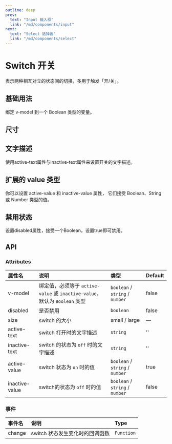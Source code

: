 ```yaml
---
outline: deep
prev:
  text: "Input 输入框"
  link: "/md/components/input"
next:
  text: "Select 选择器"
  link: "/md/components/select"
---
```


# Switch 开关

表示两种相互对立的状态间的切换，多用于触发「开/关」。

## 基础用法

绑定 v-model 到一个 Boolean 类型的变量。

<preview path="../../demo/Switch/Basic.vue" title="基础用法" description="Switch 基础用法"></preview>

## 尺寸

<preview path="../../demo/Switch/Size.vue" title="尺寸" description="Switch 尺寸"></preview>

## 文字描述

使用active-text属性与inactive-text属性来设置开关的文字描述。

<preview path="../../demo/Switch/Text.vue" title="文字描述" description="Switch 文字描述"></preview>

## 扩展的 value 类型

你可以设置 active-value 和 inactive-value 属性， 它们接受 Boolean、String 或 Number 类型的值。

<preview path="../../demo/Switch/Expand.vue" title="扩展的 value 类型" description="Switch 扩展的 value 类型"></preview>

## 禁用状态

设置disabled属性，接受一个Boolean，设置true即可禁用。

<preview path="../../demo/Switch/Disabled.vue" title="禁用状态" description="Switch 禁用状态"></preview>

## API

### Attributes

| 属性名         | 说明                                                                       | 类型                            | Default |
| :------------- | :------------------------------------------------------------------------- | :------------------------------ | :------ |
| v-model        | 绑定值，必须等于 `active-value` 或 `inactive-value`，默认为 `Boolean` 类型 | `boolean` / `string` / `number` | false   |
| disabled       | 是否禁用                                                                   | `boolean`                       | false   |
| size           | switch 的大小                                                              | small / large                   | —       |
| active-text    | switch 打开时的文字描述                                                    | `string`                        | ''      |
| inactive-text  | switch 的状态为 `off` 时的文字描述                                         | `string`                        | ''      |
| active-value   | switch 状态为 `on` 时的值                                                  | `boolean` / `string` / `number` | true    |
| inactive-value | switch的状态为 `off` 时的值                                                | `boolean` / `string` / `number` | false   |

### 事件

| 事件名 | 说明                            | Type       |
| :----- | :------------------------------ | :--------- |
| change | switch 状态发生变化时的回调函数 | `Function` |
